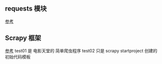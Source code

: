 ## requests 模块

[参考](http://robot.czxy.com/docs/spider/07_spider/)


## Scrapy 框架
[参考](http://robot.czxy.com/docs/spider/ext/scrapy/scrapy/#scrapy)
test01 是 电影天堂的 简单爬虫程序
test02 只是 scrapy startproject 创建的初始代码模板 






